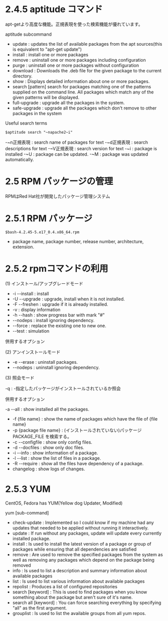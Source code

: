 # 2.4.5 aptitude コマンド

apt-getより高度な機能。正規表現を使った検索機能が優れています。

aptitude subcommand

- update : updates the list of available packages from the apt sources(this is equivalent to "apt-get update")
- install : install one or more packages 
- remove : uninstall one or more packages including configuration
- purge : uninstall one or more packages without configuration
- download : Downloads the .deb file for the given package to the current directory.
- show : Displays detailed information about one or more packages.
- search [pattern] search for packages matching one of the patterns supplied on the command line. All packages which match any of the given patterns will be displayed.
- full-upgrade : upgrade all the packages in the system.
- safe-upgrade : upgrade all the packages which don't remove to other packages in the system 

Useful search terms

```
$aptitude search "~napache2~i"
```

-~n正規表現 : search name of packages for text
-~d正規表現 : search descriptions for text
-~V正規表現 : search version for text
-~i : package is installed
-~U : package can be updated.
-~M : package was updated automatically.

# 2.5 RPM パッケージの管理

RPMはRed Hat社が開発したパッケージ管理システム

# 2.5.1 RPM パッケージ

```
$bash-4.2.45-5.e17_0.4.x86_64.rpm
```
- package name, package number, release number, architecture, extension.

# 2.5.2 rpmコマンドの利用

(1) インストール/アップグレードモード

- -i --install : install
- -U --upgrade : upgrade, install when it is not installed.
- -F --freshen : upgrade if it is already installed.
- -v : display information
- -h --hash : show progress bar with mark "#"
- --nodeps : install ignoring dependency.
- --force : replace the existing one to new one.
- --test : simulation

併用するオプション

(2) アンインストールモード 

- -e --erase : uninstall packages.
- --nodeps : uninstall ignoring dependency.

(3) 照会モード

-q : -指定したパッケージがインストールされているか照会

併用するオプション

-a --all : show installed all the packages.
- -f {file name} : show the name of packages which have the file of {file name}
- -p {package file name} : (インストールされていない)パッケージ PACKAGE_FILE を検索する。
- -c --configfile : show only config files.
- -d --docfiles : show only doc files.
- -i --info : show information of a package.
- -l --list : show the list of files in a package.
- -R --require : show all the files have dependency of a package.
- changelog : show logs of changes.

# 2.5.3 YUM

CentOS, Fedora has YUM(Yellow dog Updater, Modified) 

yum [sub-command]

- check-update : Implemented so I could know if my machine had any updates that needed to be applied without running it interactively.
- update : If run without any packages, update will update every currently installed package.
- install : Is used to install the latest version of a package or group of packages while ensuring that all dependencies are satisfied
- remove : Are used to remove the specified packages from the system as well as removing any packages which depend on the package being removed
- info : Is used to list a description and summary information about available packages
- list : Is used to list various information about available packages
- repolist : Produces a list of configured repositories
- search [keyword] : This is used to find packages when you know something about the package but aren't sure of it's name.
- search all [keyword] : You can force searching everything by specifying "all" as the first argument.
- grouplist : Is used to list the available groups from all yum repos.
